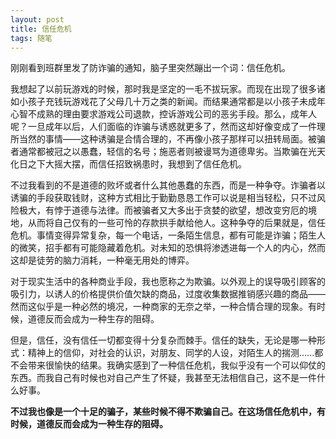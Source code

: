 ```yaml
---
layout: post
title: 信任危机
tags: 随笔
---
```


刚刚看到班群里发了防诈骗的通知，脑子里突然蹦出一个词：信任危机。

我想起了以前玩游戏的时候，那时我是坚定的一毛不拔玩家。而现在出现了很多诸如小孩子充钱玩游戏花了父母几十万之类的新闻。而结果通常都是以小孩子未成年心智不成熟的理由要求游戏公司退款，控诉游戏公司的恶劣手段。那么，成年人呢？一旦成年以后，人们面临的诈骗与诱惑就更多了，然而这却好像变成了一件理所当然的事情——这种诱骗是合情合理的，不再像小孩子那样可以扭转局面。被骗者通常都被冠之以愚蠢，轻信的名号；施恶者则被谩骂为道德卑劣。当欺骗在光天化日之下大摇大摆，而信任招致祸患时，我想到了信任危机。

不过我看到的不是道德的败坏或者什么其他愚蠢的东西，而是一种争夺。诈骗者以诱骗的手段获取钱财，这种方式相比于勤勤恳恳工作可以说是相当轻松，只不过风险极大，有悖于道德与法律。而被骗者又大多出于贪婪的欲望，想改变穷厄的境地，从而将自己仅有的一些可怜的存款拱手献给他人。这种争夺的后果就是，信任危机。事情变得异常复杂，每一个电话，一条陌生信息，都有可能是诈骗；陌生人的微笑，招手都有可能隐藏着危机。对未知的恐惧将渗透进每一个人的内心，然而这却是徒劳的脑力消耗，一种毫无用处的博弈。

对于现实生活中的各种商业手段，我也愿称之为欺骗。以外观上的误导吸引顾客的吸引力，以诱人的价格提供价值欠缺的商品，过度收集数据推销感兴趣的商品——然而这似乎是一种必然的境况，一种商家的无奈之举，一种合情合理的现象。有时候，道德反而会成为一种生存的阻碍。

但是，信任，没有信任一切都变得十分复杂而棘手。信任的缺失，无论是哪一种形式：精神上的信仰，对社会的认识，对朋友、同学的人设，对陌生人的揣测......都不会带来很愉快的结果。我确实感到了一种信任危机，我似乎没有一个可以仰仗的东西。而我自己有时候也对自己产生了怀疑，我甚至无法相信自己，这不是一件什么好事。

**不过我也像是一个十足的骗子，某些时候不得不欺骗自己。在这场信任危机中，有时候，道德反而会成为一种生存的阻碍。**
